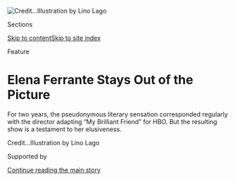 <div id="app">

<div>

<div>

<div>

</div>

<div data-aria-hidden="false">

<div id="site-content" data-role="main">

<div>

<div class="css-1aor85t" style="opacity:0.000000001;z-index:-1;visibility:hidden">

<div class="css-1hqnpie">

<div class="css-epjblv">

<span class="css-z6pdnw">Elena Ferrante Stays Out of the
Picture</span>

</div>

<div class="css-k008qs">

<div class="css-1iwv8en">

<span class="css-18z7m18"></span>

<div>

<div>

</div>

</div>

</div>

<span class="css-1n6z4y">https://nyti.ms/2CP5oBb</span>

<div class="css-1705lsu">

<div class="css-4xjgmj">

<div class="css-4skfbu" data-role="toolbar" data-aria-label="Social Media Share buttons, Save button, and Comments Panel with current comment count" data-testid="share-tools">

  - 
  - 
  - 
  - 
    
    <div class="css-6n7j50">
    
    </div>

  - 
  - 

</div>

</div>

</div>

</div>

</div>

</div>

<div class="css-11qgg8s">

</div>

<div id="fullBleedHeaderContent">

<div class="css-1mre5cn">

![<span class="css-ach9cc e1z0qqy90" itemprop="copyrightHolder"><span class="css-1ly73wi e1tej78p0">Credit...</span><span><span>Illustration
by Lino
Lago</span></span></span>](https://static01.graylady3jvrrxbe.onion/images/2018/11/04/magazine/04mag-ferrante-image1/04mag-ferrante-image1-articleLarge.jpg?quality=75&auto=webp&disable=upscale)

</div>

<div class="css-hy7cq4">

<div class="css-6cn7ki">

<div class="NYTAppHideMasthead css-1bcu9v6 e1suatyy0">

<div class="section css-1o1qe8k e1suatyy2">

<div class="css-cu5p7t er09x8g0">

<div class="css-6n7j50">

</div>

<span class="css-1dv1kvn">Sections</span>

[Skip to content](#site-content)[Skip to site index](#site-index)

</div>

<div class="css-10698na e1huz5gh0">

</div>

</div>

</div>

Feature

<div class="css-1sojcmr ehdk2mb0">

# Elena Ferrante Stays Out of the Picture

</div>

For two years, the pseudonymous literary sensation corresponded
regularly with the director adapting “My Brilliant Friend” for HBO. But
the resulting show is a testament to her
elusiveness.

</div>

</div>

<div class="css-nwzfg5 e1gnum310">

<span class="css-1f9pvn2 magazine"></span><span class="css-ach9cc e1z0qqy90" itemprop="copyrightHolder"><span class="css-1ly73wi e1tej78p0">Credit...</span><span><span>Illustration
by Lino Lago</span></span></span>

</div>

<div id="sponsor-wrapper" class="css-1hyfx7x">

<div id="sponsor-slug" class="css-19vbshk">

Supported by

</div>

[Continue reading the main
story](#after-sponsor)

<div id="sponsor" class="ad sponsor-wrapper" style="text-align:center;height:100%;display:block">

</div>

<div id="after-sponsor">

</div>

</div>

<div class="css-1fl1393 e1gnum311">

<div class="css-18e8msd">

<div class="css-vp77d3 epjyd6m0">

<div class="css-1baulvz">

By <span class="css-1baulvz last-byline" itemprop="name">Merve
Emre</span>

</div>

</div>

  - Oct. 31,
    2018

  - 
    
    <div class="css-4xjgmj">
    
    <div class="css-d8bdto" data-role="toolbar" data-aria-label="Social Media Share buttons, Save button, and Comments Panel with current comment count" data-testid="share-tools">
    
      - 
      - 
      - 
      - 
        
        <div class="css-6n7j50">
        
        </div>
    
      - 
      - 
    
    </div>
    
    </div>

</div>

</div>

</div>

<div class="section meteredContent css-1r7ky0e" name="articleBody" itemprop="articleBody">

<div class="css-1fanzo5 StoryBodyCompanionColumn">

<div class="css-53u6y8">

<span class="css-ggqk20 ethc9we0">S</span>averio Costanzo, the
43-year-old director of the HBO limited series “My Brilliant Friend,” is
a haunted man. For over a decade, he has corresponded with a woman whose
face he cannot see, whose voice he cannot hear, whose existence is
confirmed only by the many thousands of words she has written dissecting
his artistic choices. When he speaks of her, his black eyes turn upward,
as if seeking a trace of her in the cracks of the ceiling or in some
metaphysical plane high above the penthouse suite of the Beverly Hilton
Hotel, where Costanzo and the cast of “My Brilliant Friend” have arrived
for HBO’s summer press tour. “Sometimes she was so strong,” he said,
gruffly. “I don’t know. I’m still trying to put everything together.
It’s very hard. It was like working with a ghost.”

Costanzo’s ghost has a name: Elena Ferrante, the pseudonymous author of
the four beloved Neapolitan novels, of which “My Brilliant Friend” is
the first to be adapted for television. ([It will air on HBO on
Nov. 18.](https://www.nytimes3xbfgragh.onion/2017/05/26/books/elena-ferrante-on-my-brilliant-friend-moving-to-the-screen.html))
She initially appeared to Costanzo in 2007, when he wrote to her Italian
publisher, Edizioni E/O, to purchase the film rights to Ferrante’s 2006
novella “The Lost Daughter.” He was drawn to Ferrante’s “very small,
very accurate, very dangerous” novellas, this one about Leda, a
middle-aged English professor seized by guilt and a sense of inadequacy
over the onetime abandonment of her husband and children. While
summering on the Ionian coast, Leda steals a little girl’s doll at the
beach and watches as her mother tries, and fails, to contain the child’s
rippling misery. Costanzo wanted to see if he could create a visual
idiom to match Ferrante’s ability to make readers “uncomfortable.”

It seemed unlikely that Ferrante would agree. Costanzo thinks she might
have been disappointed by the adaptations of her two previous novellas
and that she wanted nothing more to do with what she has called “the
world of show business, with its many moving parts and conspicuous cash
flow.” He had already abandoned the idea when he received, through her
publisher, an admiring message from Ferrante, issuing him a challenge.
She was willing to cede him the rights to “The Lost Daughter” for six
months, enough time for him to devise an adaptation that would please
them both. For six months, Costanzo labored; for six months, “The Lost
Daughter” resisted his intrusions, until finally he told her publisher
he would renounce the rights. “I was just a kid,” he recalls.

For nine years, Costanzo heard nothing from Ferrante. He grew up and
became one of Italian cinema’s youngest and most challenging auteurs. He
directed a series of claustrophobic dramas not unlike Ferrante’s
novellas, featuring characters whose lonely and inscrutable acts of
destruction — a teenager’s self-mutilation in “The Solitude of Prime
Numbers” (2010), a mother’s slow starvation of her child in “Hungry
Hearts” (2014) — poison the people around them. His female leads,
especially, inspire pity, fear and revulsion before they inspire
sympathy, and then only sparingly. Then one day in 2016, he received a
surprising phone call from Edizioni E/O informing him that he was one of
a few directors Ferrante suggested for a television adaptation of “My
Brilliant Friend”; some weeks later, the producers called to tell him
that he had been chosen to direct.

</div>

</div>

<div class="css-1fanzo5 StoryBodyCompanionColumn">

<div class="css-53u6y8">

Costanzo was reluctant. The last thing he wanted to do with his career
was adapt a novel — and not just any novel, but a novel that had
surpassed ordinary best-seller status to emerge, instead, as an event, a
sensation, a literary pathology: “Ferrante fever,” as readers had taken
to calling the frenzy that greeted the publication of each Neapolitan
novel — the midnight-release parties; the grave discussions about the
books’ covers; the jostling reviews, with each critic claiming to know
her art more intimately than the critic who came before. He did not want
to deal with the expectations of Ferrante’s readers, who were inclined
to project onto her punishing tale of female friendship the faces of
women they had once loved and hated in equal measure. But “My Brilliant
Friend” was the rarest of opportunities: a second chance for him to
create his own story with Elena Ferrante. “She was giving me her hands
and saying: ‘I did it — why don’t you do it?’ ” he told me, reaching his
hands into the empty space before him, as if she might appear to fold
them into hers.

Now when Costanzo talks about Ferrante, it is with a deference you
rarely see directors exercise toward writers whose work they adapt. She
has commented by email on drafts of all eight of his scripts. She has
flagged moments when his dialogue verges on the melodramatic. (“She was
just saying, ‘This dialogue is ridiculous, the way she talks here is
ridiculous.’ ”) She has protected him from serious missteps, like when
he thought to cut the loud, quarrelsome wedding banquet that ends “My
Brilliant Friend” from the series because he was overbudget and running
behind schedule. (“She said: ‘Listen, the first moment I thought about
“My Brilliant Friend,” the first image I had was a banquet, a very
vulgar banquet of Neapolitan life. Please put the banquet back in.’ ”)
“She is very strong,” Costanzo repeated, permitting himself a sheepish
little laugh. “I like that.” When he recalled all the times he had
risked disappointing her, he pouted, like a child who has failed, yet
again, to live up to his mother’s expectations.

**The Neapolitan novels** tell the story of a writer, also named Elena
(“Lenù,” for short), whose subject is the filth of the neighborhood in
Naples where she grew up and her long acquaintance with Lila, the
brilliant, disagreeable classmate she leaves behind and returns to
intermittently over the next 50 years. When Lila disappears without
warning at age 66, leaving no clothes, shoes, letters or photographs to
testify to her existence, Lenù decides to write about their long and
troublesome relationship: their shared love of reading, the education
they defied their parents to pursue, the writing they collaborated on,
the men they both loved, the children they raised together, all set
against the backdrop of postwar Italy’s social and political turbulence.
Spurred by anger and a desire for vengeance, Lenù sets out to counter
Lila’s self-erasure by preserving her life in the form of a novel,
making their history irrevocably present in the reader’s imagination.

[*\[Want to read Italian fiction beyond Ferrante? Here are some more
picks\]*](https://www.nytimes3xbfgragh.onion/2018/05/18/books/review/animal-gazer-edgardo-franzosini.html?action=click&module=Intentional&pgtype=Article)

Though the novels are billed as tales of female friendship, “friendship”
always skates on the edge of absurdity — intimacy is inseparable from
violation. Lenù is the one making art out of Lila’s life, but she
suspects that Lila has driven her to do it, that the pleasure she
derives from writing and reading is spiked by the pain of submitting to
another’s will. It is a fitting model for the relationship Ferrante’s
readers have with her novels, which are universally celebrated for their
addictiveness. You are pulled, sometimes dragged, along by Ferrante’s
prose with an intensity that seems at once utterly singular and
reassuringly dispersed. To read her novels is to feel that you are
drawing on a reservoir of shared emotion — rage, disgust, pity,
indignation, tenderness — to which you have somehow, secretly,
contributed.

Ferrante’s women are inscrutable, their minds deep and disordered and
disinclined to sentimentality, to easy morals. As a narrator, Lenù
recalls her younger self tentatively, piecing together hypotheses that
tend to obscure rather than clarify her motivations. Her choice words in
examining her actions are “maybe,” “or” and “who knows.” “Maybe, I
thought, I’ve given too much weight to the cultivated use of reason, to
good reading, to well-controlled language, to political affiliation,”
she reflects on her education, the reason she has escaped the
neighborhood while Lila has stayed behind. “Maybe, in the face of
abandonment, we are all the same.” There is consciousness here — the
quickening of a mind eager to reflect on its past — but no interiority:
no private, orderly, honest “I” that maps the depths and boundaries of
the self.

</div>

</div>

<div class="css-1fanzo5 StoryBodyCompanionColumn">

<div class="css-53u6y8">

Yet it is precisely because Ferrante’s characters are so undefined that
they seem readily inhabited by others, both inside and outside the
novel. “I realized then that she wasn’t capable of thinking that she was
her self and I was my self,” Lenù observes of Lila. It is a will to
identification she reciprocates. “My model remained Lila,” she writes.
“I wanted to say and do what I imagined she would say and do if she
had my tools, if she had not confined herself within the space of the
neighborhood.” The “I” that Ferrante conjures is restless, unbounded,
permeable to the monstrous desires that many women feel but few dare
express. It is easy to slip on and to mistake for your own.

Though her characters’ minds are indefinite and abstract, their bodies
are always present. The women in Ferrante’s novels bleed and break. They
know the monotonous injuries inflicted on them by men seeking only their
own satisfaction, as well as the frank, intense sexual pleasure that
arrives when you least expect it. In an extraordinary scene toward the
end of “My Brilliant Friend,” when Lenù bathes Lila before her wedding
and, many years later, remembers “the violent emotion that overwhelms
you, so that it forces you to stay, to rest your gaze on the childish
shoulders, on the breasts and stiffly cold nipples, on the narrow hips
and the tense buttocks, on the black sex, on the long legs, on the
tender knees, on the curved ankles, on the elegant feet; and to act as
if it’s nothing when instead everything is there.” Here, there is no
doubting “I.” There is only “you” — you, the reader — seduced into
sharing the exquisite, confounding pleasure of desiring an imagined
woman’s body.

</div>

</div>

<div class="css-79elbk" data-testid="photoviewer-wrapper">

<div class="css-z3e15g" data-testid="photoviewer-wrapper-hidden">

</div>

<div class="css-1a48zt4 ehw59r15" data-testid="photoviewer-children">

![<span class="css-i48y28 e13ogyst0" data-aria-hidden="true">From left,
Gaia Girace and Ludovica Nasti play Lila as a teenager and a child;
Elisa Del Genio and Margherita Mazzucco are
Lenù.</span><span class="css-ach9cc e1z0qqy90" itemprop="copyrightHolder"><span class="css-1ly73wi e1tej78p0">Credit...</span><span>Ryan
Pfluger for The New York
Times</span></span>](https://static01.graylady3jvrrxbe.onion/images/2018/11/04/magazine/04mag-04ferrante-t_CA0/04mag-04ferrante-t_CA0-articleLarge.jpg?quality=75&auto=webp&disable=upscale)

</div>

</div>

<div class="css-1fanzo5 StoryBodyCompanionColumn">

<div class="css-53u6y8">

Lenù’s agitated gaze mirrors the desires of readers who have sought,
behind the name Elena Ferrante, the flesh-and-blood person who has
inflamed their imaginations. Since the publication of “Troubling Love”
in 1992, Ferrante has abstained from interviews, festivals, prize
ceremonies. It is not clear when her abstention turned into anonymity,
or when that anonymity acquired its peculiar aura, but it might have
been in the mid-1990s, when she began to correspond with journalists,
answering their questions about her life, sometimes with the caveat that
her answers might be lies. By the early 2000s, there was an impressive
shortlist of people rumored to be Elena Ferrante — men, women, couples,
collectives. In 2006, the physicists Vittorio Loreto and Andrea
Baronchelli, collaborating with the journalist Luigi Galella, used
stylometric analysis to compare her novels against a corpus of Italian
literature and concluded that she was most likely the Italian novelist
Domenico Starnone. Ten years later, the reporter Claudio Gatti used
Edizioni E/O’s leaked financial statements to name someone else, a
woman. This disclosure (neither confirmed nor denied by her publisher)
was met with a public outcry that he “spoils the fun.”

What fun, exactly? The theorist Michel Foucault once observed that
literary anonymity was nothing more than a puzzle to be solved. But
literary anonymity, as Ferrante practices it, is not a puzzle — it is an
expressive strategy. It has a style and goals, one of which is to
multiply and muddle the distinct egos of the author: Elena as the writer
of the Neapolitan novels; Elena as their first-person narrator; Elena as
a commentator on the novels she has written. Sometimes the tension that
holds these egos in check is precisely calibrated, thrilling to behold.
“Elena Ferrante is the author of several novels,” she wrote in an
interview with The Guardian, weaving between the first and third person.
“There is nothing mysterious about her, given how she manifests herself
— perhaps even too much — in her own writing, the place where her
creative life transpires in absolute fullness.” The final Neapolitan
novel, “The Story of the Lost Child,” ends with Lenù writing a
“remarkably successful story” about her and Lila called “A
Friendship,” a double of the Neapolitan novels, which are full of
ur-texts written by Elena Greco. Shielded by her anonymity, Ferrante has
subsumed all traces of her life into an elaborate fiction, and asked us,
her readers, to help sustain the enchantment — to dissolve the
boundaries between the Elenas until we can no longer disentangle fiction
from reality, or identify who among us is responsible for creating this
enthralling state of affairs. We are all her collaborators.

Ferrante often describes her novels as mysterious, inviolable creatures
that have escaped her grasp and journeyed freely into the world. Their
immortal life offers a supplement to her mortal one — and suggests that
we can revive the historical moment before authorship, before writers
owned the words they wrote, before the spines of books came bearing
names. Yet, paradoxically, [Ferrante’s
self-erasure](https://www.nytimes3xbfgragh.onion/2016/10/03/books/elena-ferrante-anita-raja-domenico-starnone.html)
has had the opposite effect from what she claims. It has resurrected a
powerful, almost transcendent, myth of the author as removed from the
realities of time and space, a creator whose novels spring from her head
armored and fully formed, a theorist of her own conditions of existence.
What other writer enjoys such power?

**It is dangerous** to draw too close to that power; it convinces you
that you can share in it. When I first asked Ferrante’s English-language
editor if I could put some questions to her for this article, he
explained that she was not doing any interviews. Then for reasons
unknown to me, she made an exception. It was impossible not to speculate
about why. I was vain, imagining that the questions I proposed to her
editor about literary form and the politics of collaboration were
smarter, more respectful, than the questions she was used to fielding
about friendship or identity. I wanted to please, and I imagined that if
I did, our exchange would vibrate with intellectual camaraderie.

</div>

</div>

<div class="css-1fanzo5 StoryBodyCompanionColumn">

<div class="css-53u6y8">

Yet over the course of a two-month correspondence, which was mediated by
her editor, my editor and her translator, Ann Goldstein, the distance
between us seemed only to expand. She answered questions I had not asked
and ignored the ones I had. She got irritated, apologized,
misinterpreted my phrasing — willfully, I suspected. When I asked her
what living authors she enjoyed reading, she wrote: “I would have to
give a very complex answer, talking about various stages of my life.
I’ll answer you some other time.” When, I wondered, imagining that one
day I might open my door and find a children’s wagon full of moldy
novels, with no address, no note, no glimpse of a telltale figure
hurrying away.

An interview is a collaboration, too, though like all collaborations
with Ferrante, an imbalanced one. Often she answered my questions in the
same oblique style as her narrator. “Maybe in more than a few cases I
was overly frank,” she wrote when I asked her what instructions she gave
Costanzo. “Maybe I intervened, with some presumptuousness, in irrelevant
details.” She told me she thinks collaborations between women are more
difficult than collaborations between a woman and a man, whose authority
a woman can either submit to or pretend to recognize while pursuing her
own agenda. “Certainly it’s more complicated to recognize the authority
of another woman; tradition in that case is more fragile,” she wrote.
“It works if, in a relationship between the person in charge and the
subordinate, the first wants the other to grow and free herself from her
subordinate status, and the second gains her autonomy without feeling
obliged to diminish the other.”

As the subordinate, I could only strategize how to ask questions that
would compel her to write useful answers for me. My initial plan was to
present myself as a new mother who found in Ferrante’s fiction the
emotional tumult of motherhood as I am living it. In the note that
preceded my questions, I told her that I have found myself returning to
the third book in the Neapolitan series, “Those Who Leave and Those Who
Stay,” many times since having my two children. No other novel I have
read captures the vicissitudes of motherhood with such precision: the
power and vulnerability of caring for others, the intimacy and distance
between mother and child. When I became a mother, it was painful to
realize that my mother had a separate life, a different self, before she
became my mother; painful too to think that my children might not
realize this about me until it was too late.

She did not acknowledge my note.

I tried again with a question, only this time my tone was less
sentimental, more acerbic. I observed that contemporary writing on
motherhood has an irritating tendency to treat children as psychological
impediments to creativity — as if a child must steal not only time and
energy from his mother but also language and thought. But her novels are
different: They entertain the possibility that motherhood might be an
experience conducive to creativity, even when it is tiring or onerous.
For a short time, Lila transforms motherhood into an act of grace, and
though she finds her children burdensome, Lenù’s greatest professional
success comes after she becomes a mother. What did she take to be the
relationship between time spent taking care of words and time spent
taking care of children?

She was more receptive, if a little scolding. “I very much like the way
you’ve formulated the question,” she wrote. “But I want to say that it’s
not right to speak of motherhood in general. The troubles of the poor
mother are different from those of the well-off mother, who can pay
another woman to help her. But whether the mother is rich or poor, if
there is a real, powerful creative urge, the care of children, however
much it absorbs and at times even consumes us, doesn’t win out over the
care of words: One finds the time for both. Or at least that was my
experience: I found the time when I was a terrified mother, without any
support, and also when I was a well-off mother. So I will take the
liberty of asserting that women should in no case give up the power of
reproduction in the name of production.”

There was something different about the style of this answer. The “I”
she wielded seemed more present, the defenseless voice of the writer
behind the author. I asked her to say more about being a terrified
mother. What, I asked, was the nature of that terror for her?

She retreated, adopting the impersonal tone of the commentator once
again. “I’m afraid of mothers who sacrifice their lives to their
children,” she wrote. “I’m afraid of mothers who surrender themselves
completely and live for their children, who hide the difficulties of
motherhood and pretend even to themselves to be perfect mothers.” It is
tempting to rewrite these statements to reclaim the immediacy of her
“I”: “*I* was afraid of sacrificing my life to my children; *I* was
afraid of surrendering myself completely.” But nothing authorizes it. It
may not even be the right interpretation; she may really be talking
about her fear of other mothers. Why do I want to make it about her? To
do so would be to traffic in fiction. But the traffic in fiction is
pleasurable. It prompts me to study her language carefully, to
appreciate anew the words she has chosen, the phrases she repeats, how
easily she moves between sentences. It prompts me to rewrite her words
to project fears I may or may not have onto the figure of the author —
the character she and I are sustaining. It lets me speak without
speaking for myself.

</div>

</div>

<div class="css-1fanzo5 StoryBodyCompanionColumn">

<div class="css-53u6y8">

Last try. For the past two months, I told her, my 2-year-old son has
developed an obsession with her children’s book “The Beach at Night.”
The book involves a self-pitying doll a little girl abandons on the
beach at sunset, preferring to play with her new pet cat. At night, the
doll is discovered by the Mean Beach Attendant, a man who pulls a thin
golden hook from his lips and forces it into the doll’s mouth, ripping
from her a secret that she has guarded with great care: her name. It
struck me as an unsubtle allegory for Ferrante’s anonymity, and it was
hard to shake the sense that children were not its target audience. But
my son has two copies of the book: one he keeps in his school bag, one
for his bedside table, and sometimes before he goes to bed, he stares
for a very long time at the strange, sad pictures of the doll.

“I wrote ‘The Beach at Night’ for a 4-year-old friend of mine who, to
her great disappointment, had just had a little sister,” she wrote. “I
was very surprised that my little book was considered unsuitable for
young children — my friend had liked it. I’ve always believed that
stories for children should have the same energy, the same authenticity,
as good books for adults. It’s a mistake to think that childhood needs
syrupy fables. The traditional fairy tales weren’t made with cotton
candy.”

My son has just had a little brother, I told her. He is also
disappointed, and I use “disappointment” to mirror how I think she is
using it: to minimize a child’s sense of abandonment, making his despair
more palatable to the mother responsible for upending his world. Maybe
my son is more discerning than I have realized. Maybe he has taken the
book as it is, innocent of authors and allegories, and found in it a
trace of his experience: a story that begins with the injury of
replacement and ends with partial restitution — the reunion of the
little girl, her doll and, begrudgingly, the new cat. In his innocence,
my son may be a better reader than I am.

She did not respond.

**Having failed to** see more than a glimpse of Ferrante in our
correspondence, I sought traces of her influence in the early episodes
of “My Brilliant Friend.” Over the course of two years, she and Costanzo
have exchanged regular emails; screenwriter Francesco Piccolo described
her as “a kind of supervisor” of his work. “There is nothing wrong with
a man wanting to make a film from my books,” she wrote in The Guardian
last month. But “even if he had a strongly defined vision of his own, I
would ask him to respect my view, to adhere to my world, to enter the
cage of my story without trying to drag it into his.” How had Ferrante
coaxed Costanzo into the cage of her story? What were her instructions
for transforming the uncertain stuff of Lenù’s consciousness into a
definite series of images?

Ferrante pronounced the child Lila “perfect” and the child Lenù
“effective” at setting up the narrator’s “indecipherable” quality.
They and their teenage counterparts are amateur actresses chosen from an
open casting call for the show that drew more than 9,000 people;
Costanzo and his casting director were looking for girls with “sad eyes”
and “something a little bit broken.” But their excellent performances do
not stop the episodes from feeling constrained. Costanzo outsources the
narrator’s emotional utterances to a voice-over, which he worried
Ferrante would find “cheesy.” Unlike the voice-over, which addresses the
audience in formal Italian, the actresses speak stiffly in a 1950s
Neapolitan dialect tailored for the series. The sets are realistic, but
strenuously so, resembling the backdrops you often see in heritage
dramas. The neighborhood is sufficiently dusty and poor but curiously
underpopulated compared with the human riot of Ferrante’s novels, whose
atmosphere of violence Costanzo literalizes in overdrawn, almost
comical, fights among angry women.

But none of this bothered Ferrante, who, Costanzo tells me, mainly
insisted on one thing: that he and the girls convey the unknowability of
her characters’ minds through a technique she called acquiring
“density.” He illustrates the concept with a metaphor he has
borrowed from Ferrante. Imagine that the lines an actress reads are a
river that runs calmly along the surface of the earth. Then imagine that
the actresses are the earth, and that under the earth is another river,
a wilder one whose current leaps in the opposite direction, whose roar
is muted. Every time the actress speaks her lines, she must offer a
glimpse of the river that runs beneath: the mysterious churn of her
consciousness, the lawlessness of a person’s doubts or desires. “What
decides the success of a character,” Ferrante wrote to me when I asked
about density, “is often half a sentence, a noun, an adjective that jams
the psychological machine like a wrench thrown into the works and
produces an effect that is no longer that of a well-regulated device but
of flesh and blood, of genuine life, and therefore incoherent and
unpredictable.”

The show is not always successful in capturing the senselessness of
inner life. Sometimes the glances or grimaces intended to convey
disorder simply make the actresses look confused or vacant. But when
they — Ferrante, Costanzo, the actresses — get it right, it is
electrifying. There is a magnificent scene in the second episode of “My
Brilliant Friend,” just after Lenù has been beaten for skipping school,
when she and Lila gaze at each other from opposite ends of the courtyard
where they live. It is a shot familiar from Costanzo’s recent films but
intensified by Ferrante’s feminist sensibilities: The space between the
girls hangs heavy with pain, injustice, loneliness, but also the dawning
of a collective consciousness. You can sense the confused stirrings of
opposition, which over the course of the four novels will swell into
defiance, a desire for retribution, the mutual yearning to fight
alongside each other — a desire we, as viewers, can share. It’s an
opening of Ferrante’s cage, an invitation to join her in the shadows.

</div>

</div>

</div>

<div>

</div>

<div>

</div>

<div>

</div>

<div>

<div id="bottom-wrapper" class="css-1ede5it">

<div id="bottom-slug" class="css-l9onyx">

Advertisement

</div>

[Continue reading the main
story](#after-bottom)

<div id="bottom" class="ad bottom-wrapper" style="text-align:center;height:100%;display:block;min-height:90px">

</div>

<div id="after-bottom">

</div>

</div>

</div>

</div>

</div>

## Site Index

<div>

</div>

## Site Information Navigation

  - [© <span>2020</span> <span>The New York Times
    Company</span>](https://help.nytimes3xbfgragh.onion/hc/en-us/articles/115014792127-Copyright-notice)

<!-- end list -->

  - [NYTCo](https://www.nytco.com/)
  - [Contact
    Us](https://help.nytimes3xbfgragh.onion/hc/en-us/articles/115015385887-Contact-Us)
  - [Work with us](https://www.nytco.com/careers/)
  - [Advertise](https://nytmediakit.com/)
  - [T Brand Studio](http://www.tbrandstudio.com/)
  - [Your Ad
    Choices](https://www.nytimes3xbfgragh.onion/privacy/cookie-policy#how-do-i-manage-trackers)
  - [Privacy](https://www.nytimes3xbfgragh.onion/privacy)
  - [Terms of
    Service](https://help.nytimes3xbfgragh.onion/hc/en-us/articles/115014893428-Terms-of-service)
  - [Terms of
    Sale](https://help.nytimes3xbfgragh.onion/hc/en-us/articles/115014893968-Terms-of-sale)
  - [Site
    Map](https://spiderbites.nytimes3xbfgragh.onion)
  - [Help](https://help.nytimes3xbfgragh.onion/hc/en-us)
  - [Subscriptions](https://www.nytimes3xbfgragh.onion/subscription?campaignId=37WXW)

</div>

</div>

</div>

</div>
